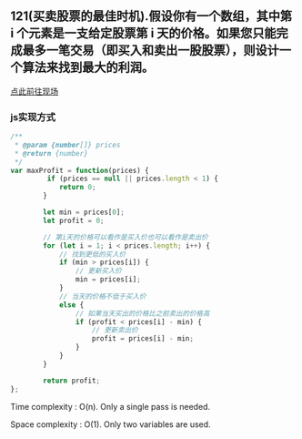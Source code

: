 ## 121(买卖股票的最佳时机).假设你有一个数组，其中第 i 个元素是一支给定股票第 i 天的价格。如果您只能完成最多一笔交易（即买入和卖出一股股票），则设计一个算法来找到最大的利润。

[点此前往现场](https://leetcode.com/problems/best-time-to-buy-and-sell-stock/description/)

### js实现方式
```javascript
/**
 * @param {number[]} prices
 * @return {number}
 */
var maxProfit = function(prices) {
         if (prices == null || prices.length < 1) {
            return 0;
        }

        let min = prices[0];
        let profit = 0;

        // 第i天的价格可以看作是买入价也可以看作是卖出价
        for (let i = 1; i < prices.length; i++) {
            // 找到更低的买入价
            if (min > prices[i]) {
                // 更新买入价
                min = prices[i];
            } 
            // 当天的价格不低于买入价
            else {
                // 如果当天买出的价格比之前卖出的价格高
                if (profit < prices[i] - min) {
                    // 更新卖出价
                    profit = prices[i] - min;
                } 
            }
        }

        return profit;  
};
```
Time complexity : O(n). Only a single pass is needed.

Space complexity : O(1). Only two variables are used.



